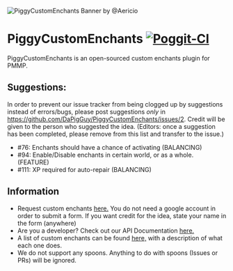 ![PiggyCustomEnchants Banner by @Aericio](https://github.com/DaPigGuy/PiggyCustomEnchants/blob/master/resources/PCE_Icon.jpg)
# PiggyCustomEnchants [![Poggit-CI](https://poggit.pmmp.io/ci.badge/DaPigGuy/PiggyCustomEnchants/PiggyCustomEnchants/master)](https://poggit.pmmp.io/ci/DaPigGuy/PiggyCustomEnchants)
PiggyCustomEnchants is an open-sourced custom enchants plugin for PMMP.

## Suggestions:
In order to prevent our issue tracker from being clogged up by suggestions instead of errors/bugs, please post suggestions *only* in https://github.com/DaPigGuy/PiggyCustomEnchants/issues/2. Credit will be given to the person who suggested the idea.
(Editors: once a suggestion has been completed, please remove from this list and transfer to the issue.)
- #76: Enchants should have a chance of activating (BALANCING)
- #94: Enable/Disable enchants in certain world, or as a whole. (FEATURE)
- #111: XP required for auto-repair (BALANCING)

## Information
* Request custom enchants [here.](https://docs.google.com/forms/d/e/1FAIpQLScfWdk8OyQ6NNw6KiJxP_4CH4GHnKlaFr4VfZIQojk7OPlyoQ/viewform) You do not need a google account in order to submit a form. If you want credit for the idea, state your name in the form (anywhere)
* Are you a developer? Check out our API Documentation [here.](https://github.com/DaPigGuy/PiggyCustomEnchants/wiki/API-Documentation)
* A list of custom enchants can be found [here,](https://github.com/DaPigGuy/PiggyCustomEnchants/wiki/Enchantments) with a description of what each one does.
* We do not support any spoons. Anything to do with spoons (Issues or PRs) will be ignored.

